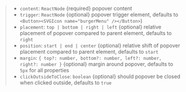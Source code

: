 > - `content`: `ReactNode` {required} popover content
> - `trigger`: `ReactNode` {optional} popover trigger element, defaults to `<Button><SVGIcon name="burgerMenu" /></Button>`)
> - `placement`: `top | bottom | right | left` {optional} relative placement of popover compared to parent element, defaults to `right`
> - `position`: `start | end | center` {optional} relative shift of popover placement compared to parent element, defaults to `start`
> - `margin`: `{ top?: number, bottom?: number, left?: number, right?: number }` {optional} margin around popover, defaults to `5px` for all properties
> - `clickOutsideToClose`: `boolean` {optional} should popover be closed when clicked outside, defaults to `true`
